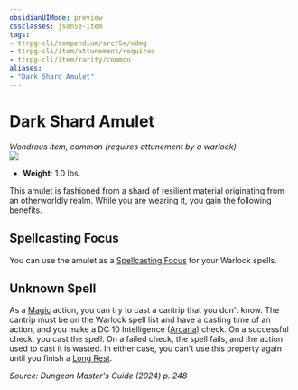 ```yaml
---
obsidianUIMode: preview
cssclasses: json5e-item
tags:
- ttrpg-cli/compendium/src/5e/xdmg
- ttrpg-cli/item/attunement/required
- ttrpg-cli/item/rarity/common
aliases: 
- "Dark Shard Amulet"
---
```

# Dark Shard Amulet
*Wondrous item, common (requires attunement by a warlock)*  
![](2-Mechanics/CLI/items/img/dark-shard-amulet.webp#right)

- **Weight**: 1.0 lbs.

This amulet is fashioned from a shard of resilient material originating from an otherworldly realm. While you are wearing it, you gain the following benefits.

## Spellcasting Focus

You can use the amulet as a [Spellcasting Focus](2-Mechanics/CLI/rules/variant-rules/spellcasting-focus-xphb.md) for your Warlock spells.

## Unknown Spell

As a [Magic](2-Mechanics/CLI/rules/actions.md#Magic) action, you can try to cast a cantrip that you don't know. The cantrip must be on the Warlock spell list and have a casting time of an action, and you make a DC 10 Intelligence ([Arcana](2-Mechanics/CLI/rules/skills.md#Arcana)) check. On a successful check, you cast the spell. On a failed check, the spell fails, and the action used to cast it is wasted. In either case, you can't use this property again until you finish a [Long Rest](2-Mechanics/CLI/rules/variant-rules/long-rest-xphb.md).

*Source: Dungeon Master's Guide (2024) p. 248*